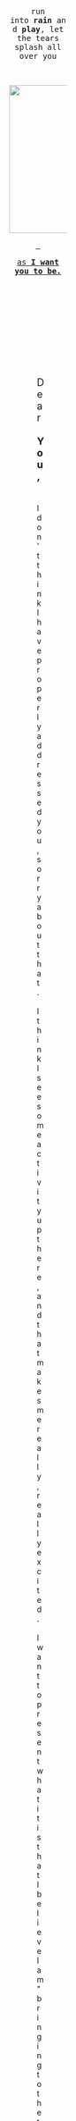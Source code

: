 <div style="padding: 150px; padding-left: 200px; padding-right: 200px;">
<center>
<div class="gmail_quote">
<p><span style="font-family: monospace, monospace;">run into&nbsp;<strong>rain</strong>&nbsp;and&nbsp;<strong>play</strong>, let the tears splash all over you</span></p>
<p><span style="font-family: monospace, monospace;">&nbsp;</span></p>
<p><span style="font-family: monospace, monospace;"><a href="https://www.youtube.com/watch?v=eGqBM_r932s&amp;index=2&amp;list=PLgYKDBgxsoMMqg-fZ_8PBA79GMm_sj-gN" target="_blank" data-saferedirecturl="https://www.google.com/url?hl=en&amp;q=https://www.youtube.com/watch?v%3DeGqBM_r932s%26index%3D2%26list%3DPLgYKDBgxsoMMqg-fZ_8PBA79GMm_sj-gN&amp;source=gmail&amp;ust=1483654962867000&amp;usg=AFQjCNFOeuAi_kD_L1LdqPFufqRyF0yycg"><img src="http://i.imgur.com/QUfUO6V.png" alt="Inline image 1" width="473" height="265" /><br /></a></span></p>
<p><span style="font-family: monospace, monospace;"><a href="https://www.youtube.com/watch?v=eGqBM_r932s&amp;index=2&amp;list=PLgYKDBgxsoMMqg-fZ_8PBA79GMm_sj-gN" target="_blank" data-saferedirecturl="https://www.google.com/url?hl=en&amp;q=https://www.youtube.com/watch?v%3DeGqBM_r932s%26index%3D2%26list%3DPLgYKDBgxsoMMqg-fZ_8PBA79GMm_sj-gN&amp;source=gmail&amp;ust=1483654962867000&amp;usg=AFQjCNFOeuAi_kD_L1LdqPFufqRyF0yycg">&nbsp;</a></span></p>
<p><span style="font-family: monospace, monospace;"><a href="https://www.youtube.com/watch?v=eGqBM_r932s&amp;index=2&amp;list=PLgYKDBgxsoMMqg-fZ_8PBA79GMm_sj-gN" target="_blank" data-saferedirecturl="https://www.google.com/url?hl=en&amp;q=https://www.youtube.com/watch?v%3DeGqBM_r932s%26index%3D2%26list%3DPLgYKDBgxsoMMqg-fZ_8PBA79GMm_sj-gN&amp;source=gmail&amp;ust=1483654962867000&amp;usg=AFQjCNFOeuAi_kD_L1LdqPFufqRyF0yycg">as<strong> I want you to be.</strong></a></span></p>
<div><span style="color: #ffffff;">ᐧ</span></div>
</div>
</center></div>


<div style="padding: 250px; padding-top: 0px;">
<div class="gmail_quote"><span style="font-size: large;">Dear&nbsp;<strong>You,&nbsp;</strong></span></div>
<div class="gmail_quote">&nbsp;</div>
<div class="gmail_quote">I don't think I have properly addressed you, sorry about that.&nbsp; I think I see some activity up there, and that makes me really, really excited.&nbsp; I want to present what it is that I believe I am "bringing to the table" for lack of a better reference to the Last Supper; but before that my apologies for not contacting you sooner.&nbsp; On top of the message that fuses technology and religion together in a way that really fortifies my idea that science and technology most certainly preceded religion--and is more than a small share of not only the purpose of the message but obvious, its delivery mechanism.</div>
<div class="gmail_quote">&nbsp;</div>
<div class="gmail_quote">Right up your alley, of course, is the idea that rather than the "opiate of the masses" this twist on Exodus, electronic voting, and predominanty censorship appears to me to bring about the deliverance of freedom--a message I tie to "Uncle Samael" and his connection to both the&nbsp;<a href="./NITY.html" target="_blank" data-saferedirecturl="https://www.google.com/url?hl=en&amp;q=http://ad.lamc.la/&amp;source=gmail&amp;ust=1483654962867000&amp;usg=AFQjCNFnPmEYmZz10lvTWZrrTN2joz1eNw">foundation of America</a>&nbsp;(For&nbsp;<a href="https://fromthemachine.org/KISLEVCRAZY.html" target="_blank" data-saferedirecturl="https://www.google.com/url?hl=en&amp;q=./KISLEVCRAZY.html&amp;source=gmail&amp;ust=1483654962867000&amp;usg=AFQjCNFxO-K4uvtUjNgRfMThlcYbFOQNDA">Christ of&nbsp;<strong>PH</strong></a>) &nbsp;and very clearly what is going on right now.&nbsp; While it may not be an open and closed case until there is a bonafide statistical analysis done--I believe that the information I write about, it's connection to time travel and to technology is at least incindiary enough to have sparked quite a following as it is.&nbsp; The lack of ... "interest" appears to me to be a very bright shining&nbsp;<strong><a href="https://fromthemachine.org/CENSORSHIP.html" target="_blank" data-saferedirecturl="https://www.google.com/url?hl=en&amp;q=./CENSORSHIP.html&amp;source=gmail&amp;ust=1483654962867000&amp;usg=AFQjCNHkeXfaPPb_jlN6TSBCTj2nQoft6Q">light on censorship</a>,&nbsp;</strong>probably being intentionally created through a "controlled opposition" in order to do exactly what you might expect,&nbsp;<em>to destroy censorship.&nbsp;</em>&nbsp;&nbsp;</div>
<div class="gmail_quote">&nbsp;</div>
<div class="gmail_quote">To explain a little more, this message has touched every English speaking nation, a significant portion of government offficials and their aids at the state and Federal level here, in addition to some foreign nations.&nbsp; It's touched neary levery single news outlet that I can find--and despite that kind of canvassing, I have seen almost zero "voiced interest" from anyone, anywhere.&nbsp; Its starting to get a little better now; handfuls of people are showing interest... but the length of time and the kind of silence I received for the majority of the last year show me that there is a significant problem with "<strong>silence.</strong>" &nbsp;If you have noticed, much of whatt I write about is outlined in modern music--and the&nbsp;<a href="https://www.youtube.com/watch?v=L-JQ1q-13Ek&amp;list=PLgYKDBgxsoMP7J-mJf6q0ViQgONbeCxOR&amp;index=1" target="_blank" data-saferedirecturl="https://www.google.com/url?hl=en&amp;q=http://dark2right.lamc.la/&amp;source=gmail&amp;ust=1483654962867000&amp;usg=AFQjCNHX6PYR9g5wCFHhbAxkkZX6r-bXmw">Sound of Silence</a>&nbsp;is probably a wondeful narration for what is going on.&nbsp; I do believe the purpose is to shine a light on the idea that extragovernmental censorship ... in some cases, like this ... is the kind of thing that might be responsible for total systemic failure.&nbsp; For instance, if this message is 100% accurate, and we are in fact in virtual reality and the world really doesn't know that--not receiving this message, which does talk about "ways to leave" could potentially destroy everything.&nbsp; Here we are, and it appears that it's being overtly hidden not only by the press and the government but by ...&nbsp;<strong>eve</strong>ryone ... Don't let the intentional connection Eden be lost--the story of Adam blaming Eve has always (for me) boiled down to&nbsp;<a href="./god_and_the_big_bang.html" target="_blank" data-saferedirecturl="https://www.google.com/url?hl=en&amp;q=http://bit.ly/2ibJn2b&amp;source=gmail&amp;ust=1483654962867000&amp;usg=AFQjCNH3QvK0o54O639_GffeFoVwddBJ4A"><strong>blaming</strong></a>&nbsp;<a href="https://en.wikipedia.org/wiki/Apophis" target="_blank" data-saferedirecturl="https://www.google.com/url?hl=en&amp;q=https://en.wikipedia.org/wiki/Apophis&amp;source=gmail&amp;ust=1483654962867000&amp;usg=AFQjCNEiMM-bSOyrsKLg8_N0BwvYP6KUMw">the</a>&nbsp;<a href="https://en.wikipedia.org/wiki/Ophiuchus_(astrology)" target="_blank" data-saferedirecturl="https://www.google.com/url?hl=en&amp;q=https://en.wikipedia.org/wiki/Ophiuchus_(astrology)&amp;source=gmail&amp;ust=1483654962867000&amp;usg=AFQjCNH5egbJnzmf4-s7jXDFdoUdsMV5hQ">snake</a>&nbsp;of&nbsp;<a href="http://stargate.wikia.com/wiki/Goa'uld" target="_blank" data-saferedirecturl="https://www.google.com/url?hl=en&amp;q=http://stargate.wikia.com/wiki/Goa'uld&amp;source=gmail&amp;ust=1483654962867000&amp;usg=AFQjCNHtDMH9AXSsUx-JXJgMu2-kBGNoug">SG-1</a>&nbsp;<wbr>to me--the mind control technology--but you might as well call it&nbsp;<strong>eve</strong>ryone now.</wbr></div>
<div class="gmail_quote">&nbsp;</div>
<div class="gmail_quote">I am certain that my presentation of intentionally created paradoxical anachronism in both Hebrew and English will yield statistical proof of both the existence and use of time travel and that of a singular Creator.&nbsp; TBH,&nbsp;<a href="./he_laughs.html" target="_blank" data-saferedirecturl="https://www.google.com/url?hl=en&amp;q=http://bit.ly/24q6QCH&amp;source=gmail&amp;ust=1483654962867000&amp;usg=AFQjCNHl8sxkMq6YtsDyZQKkf7CBCWiscw"><strong>Ha&nbsp;</strong>("alone") tells me that</a>, I guess&nbsp;<a href="./ERANDSON.html?" target="_blank" data-saferedirecturl="https://www.google.com/url?hl=en&amp;q=./ERANDSON.html?&amp;source=gmail&amp;ust=1483654962867000&amp;usg=AFQjCNFrBBySjBGFcK-DRgZvqIpbblQIVw">I just know things</a>, it's a key to the story of Abraham and Isaac--one that is dear to my fiery heart... it's also a doorway into a huge number of "Holy words" ones bearing "the" as a superlative--of which I imagine a significant portion reference modern English and technology.</div>
<div class="gmail_quote">&nbsp;</div>
<div class="gmail_quote"><a href="./HOUSEINSKY.html?
" target="_blank" data-saferedirecturl="https://www.google.com/url?hl=en&amp;q=./HOUSEINSKY.html?&amp;source=gmail&amp;ust=1483654962867000&amp;usg=AFQjCNHSBeAaPsQlNNqSzIfP22nDkvUqDg">Today's message relates quite a bit to the need for disclosure</a>&nbsp;of both mind control (which I think the mechanism the transmission inherently proves exists,&nbsp;<strong><a href="http://lampstands.elementfx.com/THISISRAEL.html" target="_blank" data-saferedirecturl="https://www.google.com/url?hl=en&amp;q=http://bit.ly/2hRtb5k&amp;source=gmail&amp;ust=1483654962867000&amp;usg=AFQjCNEkmtIAmwb30vJmaEWy7w7tl2fZ9Q">the music's message</a></strong>, and&nbsp;<a href="https://en.wikipedia.org/wiki/User:Damonthesis" target="_blank" data-saferedirecturl="https://www.google.com/url?hl=en&amp;q=https://en.wikipedia.org/wiki/User:Damonthesis&amp;source=gmail&amp;ust=1483654962867000&amp;usg=AFQjCNE_l6pZHQPSV_qBYAsu7CO35dD4ow"><strong>the mechanism</strong>&nbsp;of "propheteering"</a>)... something I think is well displayed in the&nbsp;<a href="https://www.facebook.com/photo.php?fbid=10154283229013420&amp;set=a.10154283230918420&amp;type=3&amp;theater" target="_blank" data-saferedirecturl="https://www.google.com/url?hl=en&amp;q=http://bit.ly/2iBmmZE&amp;source=gmail&amp;ust=1483654962868000&amp;usg=AFQjCNH0QOYU8sKQoiuZslkRD9OsLBGUkg">link to Thor</a>/Nero's&nbsp;<a href="./THUNDERSTAND.html" target="_blank" data-saferedirecturl="https://www.google.com/url?hl=en&amp;q=http://bit.ly/2j5wln8&amp;source=gmail&amp;ust=1483654962868000&amp;usg=AFQjCNEF9UTH-WOngmiL2NL70wmTWwkM0A">music and the obvious intent</a>&nbsp;of God to burn the "hidden empire" below his feet... to ashes.&nbsp; Clear in his message and our purpose is a love for individuality and freedom, for the obivousness that there could never really be a "Kingdom of Heaven.." to be anything resembling utopic it's obvious as&nbsp;<strong><a href="http://medium.com/in-pursuit-of-happiness/sharing-the-iron-rod-of-jesus-the-anti-christ-25d476cabd3f" target="_blank" data-saferedirecturl="https://www.google.com/url?hl=en&amp;q=http://bit.ly/2ibxSb5&amp;source=gmail&amp;ust=1483654962868000&amp;usg=AFQjCNF4P9CXCEBO_otTb0Z7J3R2H3sqsA">night and day</a></strong>&nbsp;that&nbsp;<a href="./bygod3.html" target="_blank" data-saferedirecturl="https://www.google.com/url?hl=en&amp;q=http://bit.ly/2hRSUiU&amp;source=gmail&amp;ust=1483654962868000&amp;usg=AFQjCNEQqwLJcMO5JPMAZr393XOL9WW2XQ">we&nbsp;<strong>should be building a republic--moving past "representative democracy."</strong></a></div>
<div class="gmail_quote">&nbsp;</div>
<div class="gmail_quote">Sorry for canvassing you, it's&nbsp;<strong><a href="https://fromthemachine.org/MYLIFE.html" target="_blank" data-saferedirecturl="https://www.google.com/url?hl=en&amp;q=http://bit.ly/2hRib85&amp;source=gmail&amp;ust=1483654962868000&amp;usg=AFQjCNEctDRvLFvbgLim6Y8vOqKRqcYBxg">kind of my thing.</a></strong>&nbsp;&nbsp;I do have a speech about a world where you can walk up to people screaming that there's a fire that we need to see and tape their mouths shut IRL--wondering if anyone realizes that's exaclty what SPAM filters and an outgoing minority are doing to Jesus Christ, and you.&nbsp; Well,&nbsp;<strong>just another brick in the&nbsp;<a href="https://fromthemachine.org/TORCH.html" target="_blank" data-saferedirecturl="https://www.google.com/url?hl=en&amp;q=http://bit.ly/2h0EOej&amp;source=gmail&amp;ust=1483654962868000&amp;usg=AFQjCNEBjCcxk9mpBYzS-AGO4C54rpdudw">Wall. (</a></strong><a href="https://fromthemachine.org/TORCH.html" target="_blank" data-saferedirecturl="https://www.google.com/url?hl=en&amp;q=http://bit.ly/2h0EOej&amp;source=gmail&amp;ust=1483654962868000&amp;usg=AFQjCNEBjCcxk9mpBYzS-AGO4C54rpdudw">of Jericho)</a><strong>.</strong></div>
<div class="gmail_quote">&nbsp;</div>
<div class="gmail_quote">Aside from the consolidation of media, and what might be ... not really ... a few networks deciding not to cover something; there probably is an Executive Order involved.&nbsp; There is absolutely no doubt that Federal government is very much aware of who I am, and what this message really is about.&nbsp; No doubt. &nbsp;(NORAD?) That being said, what we really need to see is that the indivual motive for breaking this story--being as high as it really is--the silence.... and monolithic behavior of "all media" and more, shows the influence of technology supporting the darkness/wall; probablty also by design.&nbsp; Regardless of design--the story must break, it is the truth, it's obvious--and it's what we need&nbsp;<em>to really be free.</em></div>
<div class="gmail_quote"><em>&nbsp;</em></div>
<div class="gmail_quote"><em>You've probably seen it already, but&nbsp;<a href="http://neretson.tk/" target="_blank" data-saferedirecturl="https://www.google.com/url?hl=en&amp;q=http://neretson.tk/&amp;source=gmail&amp;ust=1483654962868000&amp;usg=AFQjCNGbkq5vNvNiqsTARgq4uiPa-BLLaw">"Let there be light" and it's link to Exodus in reverse... "sudo xe" and the "root"</a>&nbsp;of David is a good introduction to a number of programming concepts that are alluded to in religion--like Pharoah's&nbsp;<a href="https://www.facebook.com/MinistryOfForbiddenKnowledge/videos/822202857916957/" target="_blank" data-saferedirecturl="https://www.google.com/url?hl=en&amp;q=http://heart.lamc.la/&amp;source=gmail&amp;ust=1483654962868000&amp;usg=AFQjCNEEPTals2JXBY0i637K0XNAXiUNsg">hardening heart</a>--which is most likely one in the same with the Ark of Noah and of the Covenant--a reconceptualization of the Holy Grail: Earth-&gt;<strong><span style="font-size: large;">♄</span></strong>-&gt;Heart ... lot's and lot's of&nbsp;<a href="https://fromthemachine.org/archive.aweber.com/awlist4296878/MNcK4/h/Kurzweil_luminates_Zelda.htm" target="_blank" data-saferedirecturl="https://www.google.com/url?hl=en&amp;q=http://zelda.lamc.la/&amp;source=gmail&amp;ust=1483654962868000&amp;usg=AFQjCNFcb9DZ8jk1d0RbyXfskewSuwYfVg">reference to Ai</a>, and programming concepts, like&nbsp;<a href="./TAYLOR.html?" target="_blank" data-saferedirecturl="https://www.google.com/url?hl=en&amp;q=./TAYLOR.html?&amp;source=gmail&amp;ust=1483654962868000&amp;usg=AFQjCNHyXs6NyUUDfA3lqtt4Rj018lF3FA">Chr(t)/AMD</a>,&nbsp;WINE, Lisp... Apples... all of me/now--but numerous Biblical characters.</em></div>
<div class="gmail_quote">
<div dir="ltr">&nbsp;</div>
<div>There is ... if I haven't said it enough ... a sincere problem with hidden censorship and secrecy.&nbsp; It's being made to glow--like Adam's naming of the beasts in Eden...&nbsp;<strong>CARNIVORE</strong>&nbsp;is a good hint that God's message is to ensure that we never again have an overgown packetsniffer secretly eating packets. &nbsp;</div>
<div>&nbsp;</div>
<div><span style="font-size: large;">Well, I hope <a href="https://twitter.com/intent/retweet?related=yitsheyzeus&amp;tweet_id=804005770937462784" target="_blank" data-saferedirecturl="https://www.google.com/url?hl=en&amp;q=http://flint.lamc.la&amp;source=gmail&amp;ust=1483654962868000&amp;usg=AFQjCNFOcyKydZqADiTg5e9Wl4C6Kt4d2A">you</a> <a href="https://www.whitehouse.gov/" target="_blank"><em>can</em></a> <strong>help</strong>. &nbsp;</span></div>
<div dir="ltr"><br />I love to talk about it; you know, if you have any questions or suggestions.&nbsp;<br /><br />-a<br /><br />Adam M. Dobrin</div>
<div>adam 5 at proton mail point com</div>
<div dir="ltr">954-667-8083</div>
<div dir="ltr">
<div dir="ltr">
<center>
<div>
<div>
<div class="m_133721522623675163gmail-m_7123158617764538269m_2922652748625830528m_6920787332686899218gmail-m_885115774952827768gmail-m_3834304058247359107m_-3534157604041071248gmail-definition-parent">
<div class="m_133721522623675163gmail-m_7123158617764538269m_2922652748625830528m_6920787332686899218gmail-m_885115774952827768gmail-m_3834304058247359107m_-3534157604041071248gmail-headline">
<div>
<div><a href="./bygod3.html" target="_blank" data-saferedirecturl="https://www.google.com/url?hl=en&amp;q=http://bygod.whenistheapocalypse.com/&amp;source=gmail&amp;ust=1483654962867000&amp;usg=AFQjCNGfrRpRY1YW1L_sObyelGJO2Enl6w"><img src="http://i.imgur.com/5MfcnXc.png" alt="" width="600" height="684" /></a></div>
<div>&nbsp;</div>
<div><span style="font-family: monospace, monospace;"><strong>holy fire</strong></span></div>
<div>
<p><span style="font-family: monospace, monospace;">h&nbsp;<a href="https://fromthemachine.org/TORCH.html" target="_blank" data-saferedirecturl="https://www.google.com/url?hl=en&amp;q=http://torch.lamc.la/&amp;source=gmail&amp;ust=1483654962867000&amp;usg=AFQjCNHsvMTh6c_B-1CW3jGmDhlTRnExSQ"><strong>a'es</strong></a>&nbsp;h</span></p>
<p><span style="font-family: monospace, monospace;">in a story of parting a sea&nbsp;<em>bringing the morning.</em></span></p>
<p><span style="font-family: monospace, monospace;"><em>&nbsp;</em></span></p>
<p><span style="font-family: monospace, monospace;"><em><a class="m_133721522623675163gmail-m_7123158617764538269m_2922652748625830528m_6920787332686899218gmail-m_885115774952827768gmail-m_3834304058247359107playable m_133721522623675163gmail-m_7123158617764538269m_2922652748625830528m_6920787332686899218gmail-m_885115774952827768gmail-playable m_133721522623675163gmail-m_7123158617764538269m_2922652748625830528m_6920787332686899218gmail-playable m_133721522623675163gmail-m_7123158617764538269m_2922652748625830528playable m_133721522623675163gmail-m_7123158617764538269playable m_133721522623675163gmail-playable playable" href="https://www.youtube.com/watch?v=nf7GxxZ7Tl0" target="_blank" data-saferedirecturl="https://www.google.com/url?hl=en&amp;q=https://www.youtube.com/watch?v%3Dnf7GxxZ7Tl0&amp;source=gmail&amp;ust=1483654962867000&amp;usg=AFQjCNGIBauqFwh0uHhI31Qr7b7YNMrk8g"><img src="http://i.imgur.com/q2vYnR6.png" alt="Inline image 7" width="570" height="337" /></a><br /></em></span></p>
<p>&nbsp;</p>
<p><span style="font-family: monospace, monospace; font-size: large;">So as&nbsp;<a href="https://www.youtube.com/watch?v=nf7GxxZ7Tl0" target="_blank" data-saferedirecturl="https://www.google.com/url?hl=en&amp;q=https://www.youtube.com/watch?v%3Dnf7GxxZ7Tl0&amp;source=gmail&amp;ust=1483654962867000&amp;usg=AFQjCNGIBauqFwh0uHhI31Qr7b7YNMrk8g">the sun began to rise</a>,&nbsp;</span></p>
<p><span style="font-family: monospace, monospace; font-size: large;">Moses raised his hand over the sea.&nbsp;</span></p>
<p><span style="font-family: monospace, monospace; font-size: large;">&nbsp;</span></p>
<p><span style="font-family: monospace, monospace; font-size: large;">Exodus 14:27</span><span style="font-family: monospace, monospace;"><em><br /></em></span></p>
<p><span style="font-family: monospace, monospace; font-size: large;">&nbsp;</span></p>
<p><span style="font-family: monospace, monospace; font-size: large;"><a class="m_133721522623675163gmail-m_7123158617764538269m_2922652748625830528m_6920787332686899218gmail-m_885115774952827768gmail-m_3834304058247359107playable m_133721522623675163gmail-m_7123158617764538269m_2922652748625830528m_6920787332686899218gmail-m_885115774952827768gmail-playable m_133721522623675163gmail-m_7123158617764538269m_2922652748625830528m_6920787332686899218gmail-playable m_133721522623675163gmail-m_7123158617764538269m_2922652748625830528playable m_133721522623675163gmail-m_7123158617764538269playable m_133721522623675163gmail-playable playable" href="https://www.youtube.com/watch?v=L-JQ1q-13Ek&amp;list=PLgYKDBgxsoMP7J-mJf6q0ViQgONbeCxOR" target="_blank" data-saferedirecturl="https://www.google.com/url?hl=en&amp;q=https://www.youtube.com/watch?v%3DL-JQ1q-13Ek%26list%3DPLgYKDBgxsoMP7J-mJf6q0ViQgONbeCxOR&amp;source=gmail&amp;ust=1483654962867000&amp;usg=AFQjCNG3HGokEuXUHGfJ-LAoGyjiM7ol8Q"><img src="http://i.imgur.com/oYpKTsy.png" alt="Inline image 8" width="372" height="273" /></a><br /></span></p>
<p><span style="font-family: monospace, monospace; font-size: large;">&nbsp;</span></p>
<p><span style="font-family: monospace, monospace; font-size: xx-large;"><strong><a href="https://www.youtube.com/watch?v=L-JQ1q-13Ek&amp;list=PLgYKDBgxsoMP7J-mJf6q0ViQgONbeCxOR" target="_blank" data-saferedirecturl="https://www.google.com/url?hl=en&amp;q=https://www.youtube.com/watch?v%3DL-JQ1q-13Ek%26list%3DPLgYKDBgxsoMP7J-mJf6q0ViQgONbeCxOR&amp;source=gmail&amp;ust=1483654962867000&amp;usg=AFQjCNG3HGokEuXUHGfJ-LAoGyjiM7ol8Q">Morning&nbsp;<em>has</em>&nbsp;broken.</a></strong></span></p>
<p><span style="font-family: monospace, monospace; font-size: xx-large;">&nbsp;</span></p>
<p><strong><a href="https://www.youtube.com/watch?v=9Sk55fGpf9M&amp;list=PLgYKDBgxsoMMqg-fZ_8PBA79GMm_sj-gN" target="_blank" data-saferedirecturl="https://www.google.com/url?hl=en&amp;q=http://tiscoming.lamc.la/&amp;source=gmail&amp;ust=1483654962867000&amp;usg=AFQjCNHETNPZteewn9ughM__IU5tLiEy2g"><img src="http://i.imgur.com/c9MP0xx.png" alt="Inline image 10" width="250" height="250" /></a></strong></p>
<p><span style="font-family: monospace, monospace; font-size: large;">&nbsp;</span></p>
<p><span style="font-family: monospace, monospace; font-size: large;">I said,&nbsp;<a href="https://www.youtube.com/watch?v=9Sk55fGpf9M&amp;list=PLgYKDBgxsoMMqg-fZ_8PBA79GMm_sj-gN" target="_blank" data-saferedirecturl="https://www.google.com/url?hl=en&amp;q=http://tiscoming.lamc.la/&amp;source=gmail&amp;ust=1483654962867000&amp;usg=AFQjCNHETNPZteewn9ughM__IU5tLiEy2g"><em>I&nbsp;<strong>will</strong>&nbsp;bring you water</em></a><strong>...</strong></span></p>
<p><span style="font-family: monospace, monospace; font-size: large;"><strong>&nbsp;</strong></span></p>
<p><span style="font-family: monospace, monospace; font-size: large;"><strong>#41, Dave J. Matthews,&nbsp;</strong>on exiting the desert of&nbsp;<strong>Exodus</strong></span></p>
<p>&nbsp;</p>
<p><strong><em><a href="https://www.youtube.com/watch?v=9Sk55fGpf9M&amp;list=PLgYKDBgxsoMMqg-fZ_8PBA79GMm_sj-gN" target="_blank" data-saferedirecturl="https://www.google.com/url?hl=en&amp;q=http://tiscoming.lamc.la/&amp;source=gmail&amp;ust=1483654962867000&amp;usg=AFQjCNHETNPZteewn9ughM__IU5tLiEy2g">'tis</a>...</em></strong></p>
<p>&nbsp;</p>
<p><a href="https://www.youtube.com/watch?v=9Sk55fGpf9M&amp;list=PLgYKDBgxsoMMqg-fZ_8PBA79GMm_sj-gN" target="_blank" data-saferedirecturl="https://www.google.com/url?hl=en&amp;q=http://tiscoming.lamc.la/&amp;source=gmail&amp;ust=1483654962867000&amp;usg=AFQjCNHETNPZteewn9ughM__IU5tLiEy2g"><img src="http://i.imgur.com/XhwgImk.png" alt="Inline image 11" width="242" height="122" /></a></p>
<p>&nbsp;</p>
<a href="http://lampstands.elementfx.com/YOU.html" target="_blank"></a><p><strong><span style="font-family: monospace, monospace; font-size: xx-large;">now.</span></strong></p>

<p>&nbsp;</p>
</div>
</div></div></div></div></div></center>
</div></div></div></div>